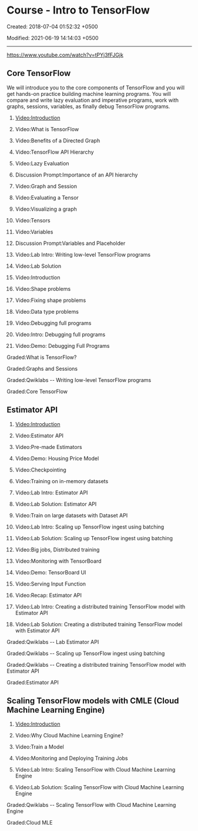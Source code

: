 # Course - Intro to TensorFlow

Created: 2018-07-04 01:52:32 +0500

Modified: 2021-06-19 14:14:03 +0500

---

<https://www.youtube.com/watch?v=tPYj3fFJGjk>

## Core TensorFlow

We will introduce you to the core components of TensorFlow and you will get hands-on practice building machine learning programs. You will compare and write lazy evaluation and imperative programs, work with graphs, sessions, variables, as finally debug TensorFlow programs.

1. [Video:Introduction](https://www.coursera.org/lecture/intro-tensorflow/introduction-xFttW)

2. Video:What is TensorFlow

3. Video:Benefits of a Directed Graph

4. Video:TensorFlow API Hierarchy

5. Video:Lazy Evaluation

6. Discussion Prompt:Importance of an API hierarchy

7. Video:Graph and Session

8. Video:Evaluating a Tensor

9. Video:Visualizing a graph

10. Video:Tensors

11. Video:Variables

12. Discussion Prompt:Variables and Placeholder

13. Video:Lab Intro: Writing low-level TensorFlow programs

14. Video:Lab Solution

15. Video:Introduction

16. Video:Shape problems

17. Video:Fixing shape problems

18. Video:Data type problems

19. Video:Debugging full programs

20. Video:Intro: Debugging full programs

21. Video:Demo: Debugging Full Programs

Graded:What is TensorFlow?

Graded:Graphs and Sessions

Graded:Qwiklabs -- Writing low-level TensorFlow programs

Graded:Core TensorFlow

## Estimator API

1. [Video:Introduction](https://www.coursera.org/lecture/intro-tensorflow/introduction-ghJIP)

2. Video:Estimator API

3. Video:Pre-made Estimators

4. Video:Demo: Housing Price Model

5. Video:Checkpointing

6. Video:Training on in-memory datasets

7. Video:Lab Intro: Estimator API

8. Video:Lab Solution: Estimator API

9. Video:Train on large datasets with Dataset API

10. Video:Lab Intro: Scaling up TensorFlow ingest using batching

11. Video:Lab Solution: Scaling up TensorFlow ingest using batching

12. Video:Big jobs, Distributed training

13. Video:Monitoring with TensorBoard

14. Video:Demo: TensorBoard UI

15. Video:Serving Input Function

16. Video:Recap: Estimator API

17. Video:Lab Intro: Creating a distributed training TensorFlow model with Estimator API

18. Video:Lab Solution: Creating a distributed training TensorFlow model with Estimator API

Graded:Qwiklabs -- Lab Estimator API

Graded:Qwiklabs -- Scaling up TensorFlow ingest using batching

Graded:Qwiklabs -- Creating a distributed training TensorFlow model with Estimator API

Graded:Estimator API

## Scaling TensorFlow models with CMLE (Cloud Machine Learning Engine)

1. [Video:Introduction](https://www.coursera.org/lecture/intro-tensorflow/introduction-oygc7)

2. Video:Why Cloud Machine Learning Engine?

3. Video:Train a Model

4. Video:Monitoring and Deploying Training Jobs

5. Video:Lab Intro: Scaling TensorFlow with Cloud Machine Learning Engine

6. Video:Lab Solution: Scaling TensorFlow with Cloud Machine Learning Engine

Graded:Qwiklabs -- Scaling TensorFlow with Cloud Machine Learning Engine

Graded:Cloud MLE
